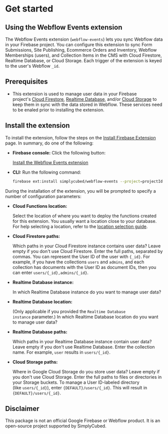 # Get started

## Using the Webflow Events extension

The Webflow Events extension (`webflow-events`) lets you sync Webflow data in your Firebase project. You can configure this extension to sync Form Submissions, Site Publishing, Ecommerce Orders and Inventory, Webflow Memberships (users), and Collection Items in the CMS with Cloud Firestore, Realtime Database, or Cloud Storage. Each trigger of the extension is keyed to the user's Webflow `_id`.

## Prerequisites

- This extension is used to manage user data in your Firebase project's [Cloud Firestore](https://firebase.google.com/docs/firestore), [Realtime Database](https://firebase.google.com/docs/database), and/or [Cloud Storage](https://firebase.google.com/docs/storage) to keep them in sync with the data stored in Webflow. These services need to be enaled prior to installing the extension.

## **Install the extension**

To install the extension, follow the steps on the [Install Firebase Extension](https://firebase.google.com/docs/extensions/install-extensions) page. In summary, do one of the following:

- **Firebase console:** Click the following button:

  [Install the Webflow Events extension](https://console.firebase.google.com/project/_/extensions/install?ref=simplycubed%2Fwebflow-events)

- **CLI:** Run the following command:

  ```bash
  firebase ext:install simplycubed/webflow-events --project=projectId-or-alias
  ```

During the installation of the extension, you will be prompted to specify a number of configuration parameters:

- **Cloud Functions location:**

  Select the location of where you want to deploy the functions created for this extension. You usually want a location close to your database. For help selecting a location, refer to the [location selection guide](https://firebase.google.com/docs/functions/locations).

- **Cloud Firestore paths:**

  Which paths in your Cloud Firestore instance contains user data? Leave empty if you don't use Cloud Firestore. Enter the full paths, separated by commas. You can represent the User ID of the user with `{_id}`. For example, if you have the collections `users` and `admins`, and each collection has documents with the User ID as document IDs, then you can enter `users/{_id},admins/{_id}`.

- **Realtime Database instance:**

  In which Realtime Database instance do you want to manage user data?

- **Realtime Database location:**

  (Only applicable if you provided the `Realtime Database instance` parameter.) In which Realtime Database location do you want to manage user data?

- **Realtime Database paths:**

  Which paths in your Realtime Database instance contain user data? Leave empty if you don't use Realtime Database. Enter the collection name. For example, `user` results in `users/{_id}`.

- **Cloud Storage paths:**

  Where in Google Cloud Storage do you store user data? Leave empty if you don't use Cloud Storage. Enter the full paths to files or directories in your Storage buckets. To manage a User ID-labeled directory (like `users/{_id}`), enter `{DEFAULT}/users/{_id}`. This will result in `{DEFAULT}/users/{_id}`.

## Disclaimer

This package is not an official Google Firebase or Webflow product. It is an open-source project supported by SimplyCubed.
